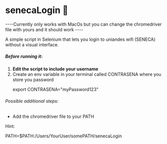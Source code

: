 # senecaLogin 🔐
----Currently only works with MacOs but you can change the chromedriver file with yours and it should work ----

<p>A simple script in Selenium that lets you login to uniandes wifi (SENECA) without a visual interface.</p>

<h5>Before running it:</h5>
  <ol>
  <li><strong>Edit the script to include your username</strong></li>
  <li>Create an env variable in your terminal called CONTRASENA where you store you password </li>
  <p>export CONTRASENA="myPassword123"</p>
  </ol>  
  
 
 <h6>Possible additional steps:</h6>
 <ul>
 <li>Add the chromedriver file to your PATH</li>
 </ul>
 <p>Hint:</p>
 <p>PATH=$PATH:/Users/YourUser/somePATH/senecaLogin</p>
 
  
